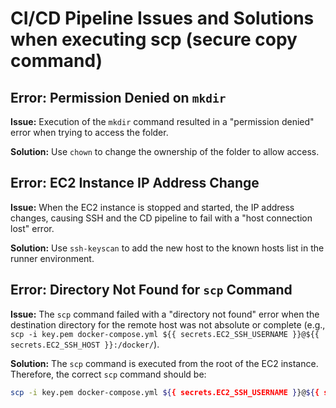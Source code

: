 # CI/CD Pipeline Issues and Solutions when executing scp (secure copy command)

## Error: Permission Denied on `mkdir`

**Issue:** Execution of the `mkdir` command resulted in a "permission denied" error when trying to access the folder.

**Solution:** Use `chown` to change the ownership of the folder to allow access.

## Error: EC2 Instance IP Address Change

**Issue:** When the EC2 instance is stopped and started, the IP address changes, causing SSH and the CD pipeline to fail with a "host connection lost" error.

**Solution:** Use `ssh-keyscan` to add the new host to the known hosts list in the runner environment.

## Error: Directory Not Found for `scp` Command

**Issue:** The `scp` command failed with a "directory not found" error when the destination directory for the remote host was not absolute or complete (e.g., `scp -i key.pem docker-compose.yml ${{ secrets.EC2_SSH_USERNAME }}@${{ secrets.EC2_SSH_HOST }}:/docker/`).

**Solution:** The `scp` command is executed from the root of the EC2 instance. Therefore, the correct `scp` command should be:
```sh
scp -i key.pem docker-compose.yml ${{ secrets.EC2_SSH_USERNAME }}@${{ secrets.EC2_SSH_HOST }}:/home/ubuntu/docker/
